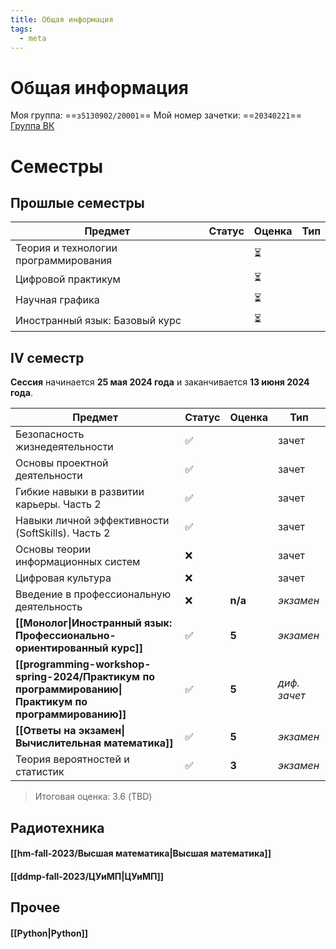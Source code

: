 ```yaml
---
title: Общая информация
tags:
  - meta
---
```

# Общая информация 
Моя группа: ==`з5130902/20001`==
Мой номер зачетки: ==`20340221`==
[Группа ВК](https://vk.com/obuchenie_iknt_zaochnyi)

# Семестры
## Прошлые семестры

| Предмет                              | Статус | Оценка | Тип |
| ------------------------------------ | ------ | ------ | --- |
| Теория и технологии программирования |        | ⏳      |     |
| Цифровой практикум                   |        | ⏳      |     |
| Научная графика                      |        | ⏳      |     |
| Иностранный язык: Базовый курс       |        | ⏳      |     |

## IV семестр
**Сессия** начинается **25 мая 2024 года** и заканчивается **13 июня 2024 года**.

| Предмет                                                                                               | Статус | Оценка  | Тип          |
| ----------------------------------------------------------------------------------------------------- | ------ | ------- | ------------ |
| Безопасность жизнедеятельности                                                                        | ✅      |         | зачет        |
| Основы проектной деятельности                                                                         | ✅      |         | зачет        |
| Гибкие навыки в развитии карьеры. Часть 2                                                             | ✅      |         | зачет        |
| Навыки личной эффективности (SoftSkills). Часть 2                                                     | ✅      |         | зачет        |
| Основы теории информационных систем                                                                   | ❌      |         | зачет        |
| Цифровая культура                                                                                     | ❌      |         | зачет        |
| Введение в профессиональную деятельность                                                              | ❌      | **n/a** | *экзамен*    |
| **[[Монолог\|Иностранный язык: Профессионально-ориентированный курс]]**                               | ✅      | **5**   | *экзамен*    |
| **[[programming-workshop-spring-2024/Практикум по программированию\|Практикум по программированию]]** | ✅      | **5**   | *диф. зачет* |
| **[[Ответы на экзамен\|Вычислительная математика]]**                                                  | ✅      | **5**   | *экзамен*    |
| Теория вероятностей и статистик                                                                       | ✅      | **3**   | *экзамен*    |
> Итоговая оценка: 3.6 (TBD)

## Радиотехника
#### [[hm-fall-2023/Высшая математика|Высшая математика]]
#### [[ddmp-fall-2023/ЦУиМП|ЦУиМП]]

## Прочее
#### [[Python|Python]]